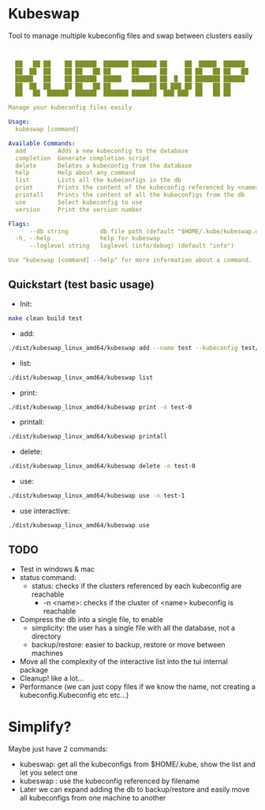 # Kubeswap
Tool to manage multiple kubeconfig files and swap between clusters easily

```yaml


  ██   ██ ██    ██ ██████  ███████ ███████ ██     ██  █████  ██████  
  ██  ██  ██    ██ ██   ██ ██      ██      ██     ██ ██   ██ ██   ██ 
  █████   ██    ██ ██████  █████   ███████ ██  █  ██ ███████ ██████  
  ██  ██  ██    ██ ██   ██ ██           ██ ██ ███ ██ ██   ██ ██      
  ██   ██  ██████  ██████  ███████ ███████  ███ ███  ██   ██ ██

Manage your kubeconfig files easily

Usage:
  kubeswap [command]

Available Commands:
  add         Adds a new kubeconfig to the database
  completion  Generate completion script
  delete      Deletes a kubeconfig from the database
  help        Help about any command
  list        Lists all the kubeconfigs in the db
  print       Prints the content of the kubeconfig referenced by <name>
  printall    Prints the content of all the kubeconfigs from the db
  use         Select kubeconfig to use
  version     Print the version number

Flags:
      --db string         db file path (default "$HOME/.kube/kubeswap.db")
  -h, --help              help for kubeswap
      --loglevel string   loglevel (info/debug) (default "info")

Use "kubeswap [command] --help" for more information about a command.
```

## Quickstart (test basic usage)
- Init:
```bash
make clean build test
```
- add:
```bash
./dist/kubeswap_linux_amd64/kubeswap add --name test --kubeconfig test/kubeconfig.yml
```
- list:
```bash
./dist/kubeswap_linux_amd64/kubeswap list
```
- print:
```bash
./dist/kubeswap_linux_amd64/kubeswap print -n test-0
```
- printall:
```bash
./dist/kubeswap_linux_amd64/kubeswap printall
```
- delete:
```bash
./dist/kubeswap_linux_amd64/kubeswap delete -n test-0
```
- use:
```bash
./dist/kubeswap_linux_amd64/kubeswap use -n test-1
```
- use interactive:
```bash
./dist/kubeswap_linux_amd64/kubeswap use
```

## TODO
- Test in windows & mac
- status command:
  - status: checks if the clusters referenced by each kubeconfig are reachable
    - -n \<name>\: checks if the cluster of \<name\> kubeconfig is reachable
- Compress the db into a single file, to enable
  - simplicity: the user has a single file with all the database, not a directory
  - backup/restore: easier to backup, restore or move between machines
- Move all the complexity of the interactive list into the tui internal package
- Cleanup! like a lot...
- Performance (we can just copy files if we know the name, not creating a kubeconfig.Kubeconfig etc etc...)

# Simplify?
Maybe just have 2 commands:
- kubeswap: get all the kubeconfigs from $HOME/.kube, show the list and let you select one
- kubeswap <name>: use the kubeconfig referenced by filename
- Later we can expand adding the db to backup/restore and easily move all kubeconfigs from one machine to another